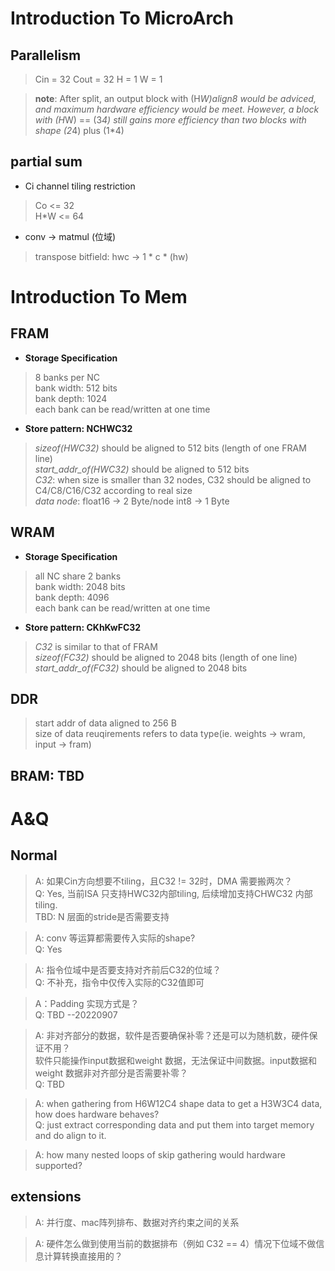 # Introduction To MicroArch

## Parallelism
> Cin = 32
> Cout = 32
> H = 1
> W = 1

> **note**: After split, an output block with (H*W)align8 would be adviced, and maximum hardware efficiency would be meet. However, a block with (H*W) == (3*4) still gains more efficiency than two blocks with shape (2*4) plus (1*4)

## partial sum
- Ci channel tiling restriction
> Co <= 32  
> H*W <= 64

- conv -> matmul (位域)
> transpose bitfield: hwc -> 1 * c * (hw)


# Introduction To Mem
## FRAM
- **Storage Specification**
> 8 banks per NC  
> bank width: 512 bits  
> bank depth: 1024  
> each bank can be read/written at one time  

- **Store pattern: NCHWC32**
> *sizeof(HWC32)* should be aligned to 512 bits (length of one FRAM line)  
> *start_addr_of(HWC32)* should be aligned to 512 bits  
> *C32*: when size is smaller than 32 nodes, C32 should be aligned to C4/C8/C16/C32 according to real size  
> *data node*: float16 -> 2 Byte/node  int8 -> 1 Byte  

## WRAM
- **Storage Specification**
> all NC share 2 banks  
> bank width: 2048 bits  
> bank depth: 4096  
> each bank can be read/written at one time  

- **Store pattern: CKhKwFC32**
> *C32* is similar to that of FRAM  
> *sizeof(FC32)* should be aligned to 2048 bits (length of one line)  
> *start_addr_of(FC32)* should be aligned to 2048 bits  

## DDR
> start addr of data aligned to 256 B  
> size of data reuqirements	refers to data type(ie. weights -> wram, input -> fram)  

## BRAM: TBD

# A&Q
## Normal	
> A: 如果Cin方向想要不tiling，且C32 != 32时，DMA 需要搬两次？  
> Q: Yes, 当前ISA 只支持HWC32内部tiling, 后续增加支持CHWC32 内部tiling.  
> TBD: N 层面的stride是否需要支持  

> A: conv 等运算都需要传入实际的shape?  
> Q: Yes  

> A: 指令位域中是否要支持对齐前后C32的位域？  
> Q: 不补充，指令中仅传入实际的C32值即可   

> A：Padding 实现方式是？  
> Q: TBD --20220907   

> A: 非对齐部分的数据，软件是否要确保补零？还是可以为随机数，硬件保证不用？  
> 软件只能操作input数据和weight 数据，无法保证中间数据。input数据和weight 数据非对齐部分是否需要补零？  
> Q: TBD  

> A: when gathering from H6W12C4 shape data to get a H3W3C4 data, how does hardware behaves?  
> Q: just extract corresponding data and put them into target memory and do align to it.  

> A: how many nested loops of skip gathering would hardware supported?  

## extensions
> A: 并行度、mac阵列排布、数据对齐约束之间的关系  

> A: 硬件怎么做到使用当前的数据排布（例如 C32 == 4）情况下位域不做信息计算转换直接用的？  


